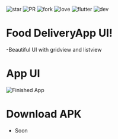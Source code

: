 ![star](https://img.shields.io/github/stars/swaraj961/FoodDeliveryApp) ![PR](https://img.shields.io/badge/PR-welcome-green) ![fork](https://img.shields.io/github/forks/swaraj961/FoodDeliveryApp) ![love](https://img.shields.io/badge/open%20%20source-%E2%9D%A4-red) ![flutter](https://img.shields.io/badge/Flutter-Framework-blue) ![dev](https://img.shields.io/badge/developed%20by%20-swaraj%20routray-red)

# Food DeliveryApp UI!
-Beautiful UI with gridview and listview







 



# App UI 
![Finished App](https://github.com/swaraj961/FoodDeliveryApp/blob/master/deliveryapp.gif)

# Download APK
- Soon 

